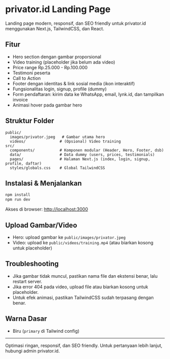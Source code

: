 # privator.id Landing Page

Landing page modern, responsif, dan SEO friendly untuk privator.id menggunakan Next.js, TailwindCSS, dan React.

## Fitur
- Hero section dengan gambar proporsional
- Video training (placeholder jika belum ada video)
- Price range Rp.25.000 - Rp.100.000
- Testimoni peserta
- Call to Action
- Footer dengan identitas & link sosial media (ikon interaktif)
- Fungsionalitas login, signup, profile (dummy)
- Form pendaftaran: kirim data ke WhatsApp, email, lynk.id, dan tampilkan invoice
- Animasi hover pada gambar hero

## Struktur Folder
```
public/
  images/privator.jpeg   # Gambar utama hero
  videos/               # (Opsional) Video training
src/
  components/           # Komponen modular (Header, Hero, Footer, dsb)
  data/                 # Data dummy (users, prices, testimonials)
  pages/                # Halaman Next.js (index, login, signup, profile, daftar)
  styles/globals.css    # Global TailwindCSS
```

## Instalasi & Menjalankan
```bash
npm install
npm run dev
```
Akses di browser: [http://localhost:3000](http://localhost:3000)

## Upload Gambar/Video
- Hero: upload gambar ke `public/images/privator.jpeg`
- Video: upload ke `public/videos/training.mp4` (atau biarkan kosong untuk placeholder)

## Troubleshooting
- Jika gambar tidak muncul, pastikan nama file dan ekstensi benar, lalu restart server.
- Jika error 404 pada video, upload file atau biarkan kosong untuk placeholder.
- Untuk efek animasi, pastikan TailwindCSS sudah terpasang dengan benar.

## Warna Dasar
- Biru (`primary` di Tailwind config)

---

Optimasi ringan, responsif, dan SEO friendly. Untuk pertanyaan lebih lanjut, hubungi admin privator.id. 